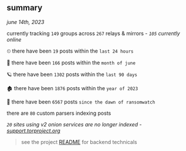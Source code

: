 
## summary
_june 14th, 2023_

currently tracking `149` groups across `267` relays & mirrors - _`105` currently online_

⏲ there have been `19` posts within the `last 24 hours`

🦈 there have been `166` posts within the `month of june`

🪐 there have been `1302` posts within the `last 90 days`

🏚 there have been `1876` posts within the `year of 2023`

🦕 there have been `6567` posts `since the dawn of ransomwatch`

there are `80` custom parsers indexing posts

_`20` sites using v2 onion services are no longer indexed - [support.torproject.org](https://support.torproject.org/onionservices/v2-deprecation/)_

> see the project [README](https://github.com/joshhighet/ransomwatch#ransomwatch--) for backend technicals
